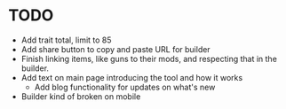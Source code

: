 # TODO

- Add trait total, limit to 85
- Add share button to copy and paste URL for builder
- Finish linking items, like guns to their mods, and
  respecting that in the builder.
- Add text on main page introducing the tool and how it works
  - Add blog functionality for updates on what's new
- Builder kind of broken on mobile
